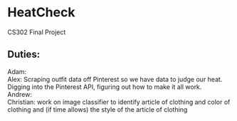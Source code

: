 # HeatCheck
CS302 Final Project

<h2>Duties:</h2>
Adam:<br>
Alex: Scraping outfit data off Pinterest so we have data to judge our heat. Digging into the Pinterest API, figuring out how to make it all work.<br>
Andrew:<br>
Christian: work on image classifier to identify article of clothing and color of clothing and (if time allows) the style of the article of clothing


